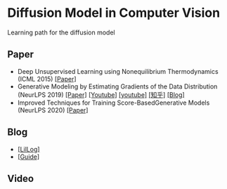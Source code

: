 # Diffusion Model in Computer Vision
Learning path for the diffusion model

## Paper
- Deep Unsupervised Learning using Nonequilibrium Thermodynamics (ICML 2015) [[Paper]](https://arxiv.org/pdf/1503.03585.pdf)
- Generative Modeling by Estimating Gradients of the Data Distribution (NeurLPS 2019) [[Paper]](https://arxiv.org/pdf/1907.05600.pdf) [[Youtube]](https://www.youtube.com/watch?v=8TcNXi3A5DI) [[youtube]](https://www.youtube.com/watch?v=nv-WTeKRLl0) [[知乎]](https://zhuanlan.zhihu.com/p/622285474) [[Blog]](https://yang-song.net/blog/2021/score/)
- Improved Techniques for Training Score-BasedGenerative Models (NeurLPS 2020) [[Paper]](https://arxiv.org/pdf/2006.09011.pdf)
## Blog
- [[LilLog]](https://lilianweng.github.io/posts/2021-07-11-diffusion-models/#nice)
- [[Guide]](https://scale.com/guides/diffusion-models-guide#diffusion-models:-why-are-they-important?)
## Video
